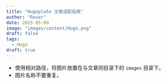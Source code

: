 ```yaml
---
title: "Hugoplate 文章适配指南"
author: "Roser"
date: 2025-05-09
image: "images/content/Hugo.png"
draft: false
tags:
  - Hugo
draft: true
---
```

- 使用相对路径，将图片放置在与文章同目录下的 `images` 目录下。
- 图片名称不要重复。